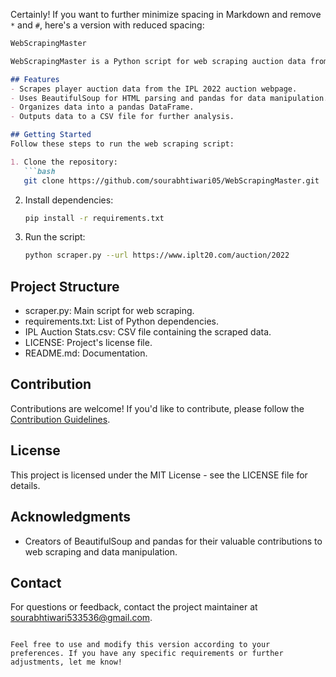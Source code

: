 Certainly! If you want to further minimize spacing in Markdown and remove `*` and `#`, here's a version with reduced spacing:

```markdown
WebScrapingMaster

WebScrapingMaster is a Python script for web scraping auction data from the IPL 2022 auction webpage. It utilizes the requests library for fetching HTML content, BeautifulSoup for parsing, and pandas for organizing the extracted data.

## Features
- Scrapes player auction data from the IPL 2022 auction webpage.
- Uses BeautifulSoup for HTML parsing and pandas for data manipulation.
- Organizes data into a pandas DataFrame.
- Outputs data to a CSV file for further analysis.

## Getting Started
Follow these steps to run the web scraping script:

1. Clone the repository:
   ```bash
   git clone https://github.com/sourabhtiwari05/WebScrapingMaster.git
   ```

2. Install dependencies:
   ```bash
   pip install -r requirements.txt
   ```

3. Run the script:
   ```bash
   python scraper.py --url https://www.iplt20.com/auction/2022
   ```

## Project Structure
- scraper.py: Main script for web scraping.
- requirements.txt: List of Python dependencies.
- IPL Auction Stats.csv: CSV file containing the scraped data.
- LICENSE: Project's license file.
- README.md: Documentation.

## Contribution
Contributions are welcome! If you'd like to contribute, please follow the [Contribution Guidelines](CONTRIBUTING.md).

## License
This project is licensed under the MIT License - see the LICENSE file for details.

## Acknowledgments
- Creators of BeautifulSoup and pandas for their valuable contributions to web scraping and data manipulation.

## Contact
For questions or feedback, contact the project maintainer at sourabhtiwari533536@gmail.com.
```

Feel free to use and modify this version according to your preferences. If you have any specific requirements or further adjustments, let me know!

